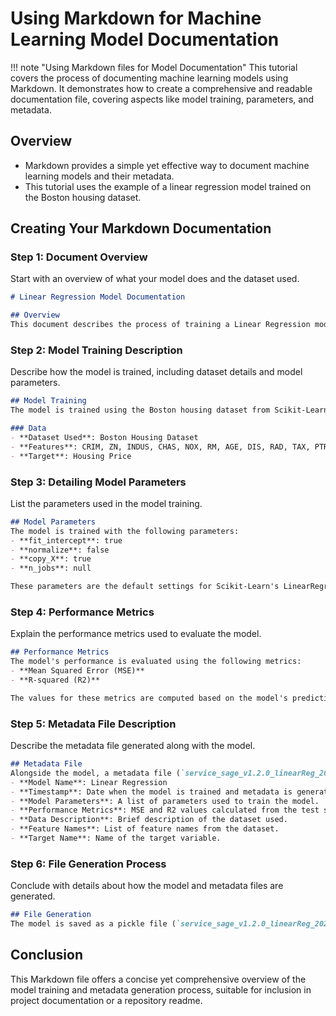 # Using Markdown for Machine Learning Model Documentation

!!! note "Using Markdown files for Model Documentation"
    This tutorial covers the process of documenting machine learning models using Markdown. It demonstrates how to create a comprehensive and readable documentation file, covering aspects like model training, parameters, and metadata.

## Overview
- Markdown provides a simple yet effective way to document machine learning models and their metadata.
- This tutorial uses the example of a linear regression model trained on the Boston housing dataset.

## Creating Your Markdown Documentation

### Step 1: Document Overview
Start with an overview of what your model does and the dataset used.
```markdown
# Linear Regression Model Documentation

## Overview
This document describes the process of training a Linear Regression model using the Boston housing dataset. It details the generation of a metadata file capturing essential information about the model parameters, performance metrics, and data characteristics.
```

### Step 2: Model Training Description
Describe how the model is trained, including dataset details and model parameters.
```markdown
## Model Training
The model is trained using the Boston housing dataset from Scikit-Learn. We perform a basic train-test split, train a Linear Regression model using the training data, and then evaluate its performance on the test data.

### Data
- **Dataset Used**: Boston Housing Dataset
- **Features**: CRIM, ZN, INDUS, CHAS, NOX, RM, AGE, DIS, RAD, TAX, PTRATIO, B, LSTAT
- **Target**: Housing Price
```

### Step 3: Detailing Model Parameters
List the parameters used in the model training.
```markdown
## Model Parameters
The model is trained with the following parameters:
- **fit_intercept**: true
- **normalize**: false
- **copy_X**: true
- **n_jobs**: null

These parameters are the default settings for Scikit-Learn's LinearRegression model.
```

### Step 4: Performance Metrics
Explain the performance metrics used to evaluate the model.
```markdown
## Performance Metrics
The model's performance is evaluated using the following metrics:
- **Mean Squared Error (MSE)**
- **R-squared (R2)**

The values for these metrics are computed based on the model's predictions on the test set.
```

### Step 5: Metadata File Description
Describe the metadata file generated along with the model.
```markdown
## Metadata File
Alongside the model, a metadata file (`service_sage_v1.2.0_linearReg_20240123_metadata.json`) is generated. This JSON file includes:
- **Model Name**: Linear Regression
- **Timestamp**: Date when the model is trained and metadata is generated.
- **Model Parameters**: A list of parameters used to train the model.
- **Performance Metrics**: MSE and R2 values calculated from the test set.
- **Data Description**: Brief description of the dataset used.
- **Feature Names**: List of feature names from the dataset.
- **Target Name**: Name of the target variable.
```

### Step 6: File Generation Process
Conclude with details about how the model and metadata files are generated.
```markdown
## File Generation
The model is saved as a pickle file (`service_sage_v1.2.0_linearReg_20240123.pkl`), and the metadata is stored in a JSON file (`service_sage_v1.2.0_linearReg_20240123_metadata.json`). These files provide a snapshot of the model at the time of training, along with relevant information about its performance and configuration.
```

## Conclusion
This Markdown file offers a concise yet comprehensive overview of the model training and metadata generation process, suitable for inclusion in project documentation or a repository readme.